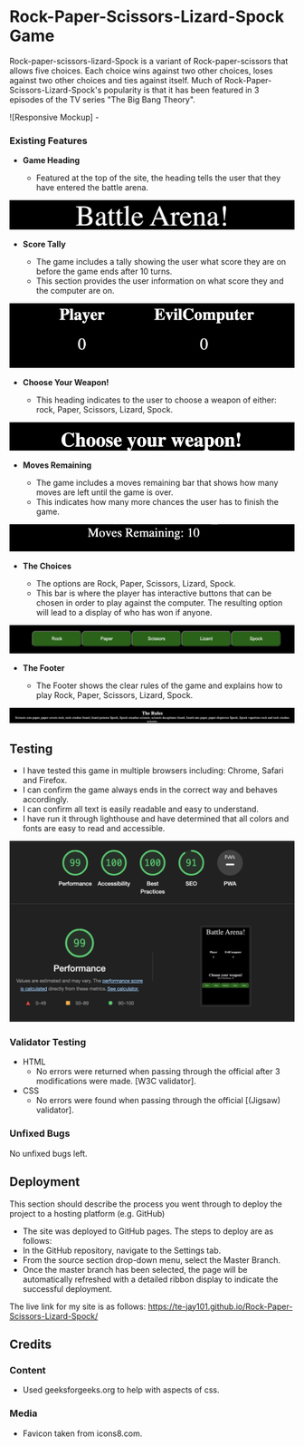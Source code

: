 # Rock-Paper-Scissors-Lizard-Spock Game


Rock-paper-scissors-lizard-Spock is a variant of Rock-paper-scissors that allows five choices. Each choice wins against two other choices, loses against two other choices and ties against itself. Much of Rock-Paper-Scissors-Lizard-Spock's popularity is that it has been featured in 3 episodes of the TV series "The Big Bang Theory".


![Responsive Mockup] - 


### Existing Features

- __Game Heading__

  - Featured at the top of the site, the heading tells the user that they have entered the battle arena.

![heading](assets/images/heading.png)


- __Score Tally__

  - The game includes a tally showing the user what score they are on before the game ends after 10 turns.
  - This section provides the user information on what score they and the computer are on.


![Score Tally](assets/images/scoreboard.png)

- __Choose Your Weapon!__

  - This heading indicates to the user to choose a weapon of either: rock, Paper, Scissors, Lizard, Spock.


![Choose Your Weapon](assets/images/chooseyourweapon.png)


- __Moves Remaining__

  - The game includes a moves remaining bar that shows how many moves are left until the game is over.
  - This indicates how many more chances the user has to finish the game.

![Moves Remaining](assets/images/movesremaining.png)

- __The Choices__

  - The options are Rock, Paper, Scissors, Lizard, Spock.
  - This bar is where the player has interactive buttons that can be chosen in order to play against the computer. The resulting option will lead to a display of who has won if anyone. 

![Weapon bar](assets/images/weaponbar.png) 

- __The Footer__ 

  - The Footer shows the clear rules of the game and explains how to play Rock, Paper, Scissors, Lizard, Spock. 

![The Footer](assets/images/footer.png)


## Testing 

- I have tested this game in multiple browsers including: Chrome, Safari and Firefox.
- I can confirm the game always ends in the correct way and behaves accordingly.
- I can confirm all text is easily readable and easy to understand.
- I have run it through lighthouse and have determined that all colors and fonts are easy to read and accessible.


![Lighthouse](assets/images/lighthousescreenshot.png)


### Validator Testing 

- HTML
  - No errors were returned when passing through the official after 3 modifications were made. [W3C validator].
- CSS
  - No errors were found when passing through the official [(Jigsaw) validator].


### Unfixed Bugs

No unfixed bugs left.

## Deployment

This section should describe the process you went through to deploy the project to a hosting platform (e.g. GitHub) 

  - The site was deployed to GitHub pages. The steps to deploy are as follows: 
  - In the GitHub repository, navigate to the Settings tab.
  - From the source section drop-down menu, select the Master Branch.
  - Once the master branch has been selected, the page will be automatically refreshed with a detailed ribbon display to indicate the successful deployment. 

The live link for my site is as follows: https://te-jay101.github.io/Rock-Paper-Scissors-Lizard-Spock/

## Credits 

### Content 

- Used geeksforgeeks.org to help with aspects of css.

### Media

- Favicon taken from icons8.com.

